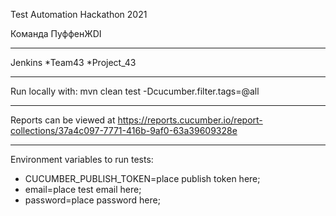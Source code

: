 ﻿Test Automation Hackathon 2021

Команда ПуффенЖDI

***
Jenkins *Team43 *Project_43
***
Run locally with:
mvn clean test -Dcucumber.filter.tags=@all
***
Reports can be viewed at https://reports.cucumber.io/report-collections/37a4c097-7771-416b-9af0-63a39609328e

***
Environment variables to run tests:
* CUCUMBER_PUBLISH_TOKEN=place publish token here;
* email=place test email here;
* password=place password here;
